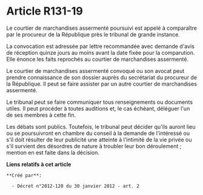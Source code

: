 # Article R131-19

Le courtier de marchandises assermenté poursuivi est appelé à comparaître par le procureur de la République près le tribunal
de grande instance. 

La convocation est adressée par lettre recommandée avec demande d'avis de réception quinze jours au moins avant la date fixée
pour la comparution. Elle énonce les faits reprochés au courtier de marchandises assermenté. 

Le courtier de marchandises assermenté convoqué ou son avocat peut prendre connaissance de son dossier auprès du secrétariat
du procureur de la République. Il peut se faire assister par un autre courtier de marchandises assermenté. 

Le tribunal peut se faire communiquer tous renseignements ou documents utiles. Il peut procéder à toutes auditions et, le cas
échéant, déléguer l'un de ses membres à cette fin. 

Les débats sont publics. Toutefois, le tribunal peut décider qu'ils auront lieu ou se poursuivront en chambre du conseil à la
demande de l'intéressé ou s'il doit résulter de leur publicité une atteinte à l'intimité de la vie privée ou s'il survient
des désordres de nature à troubler leur bon déroulement ; mention en est faite dans la décision.

**Liens relatifs à cet article**

	**Créé par**:

	  - Décret n°2012-120 du 30 janvier 2012 - art. 2
